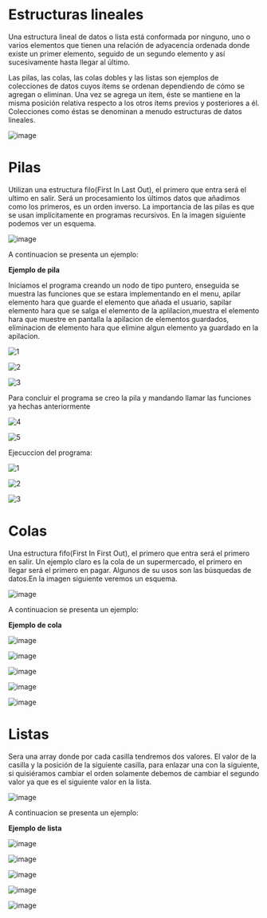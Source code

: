 # Estructuras lineales

Una estructura lineal de datos o lista está conformada por ninguno, uno o varios elementos que tienen una relación de adyacencia ordenada donde existe un primer elemento, seguido de un segundo elemento y así sucesivamente hasta llegar al último.

Las pilas, las colas, las colas dobles y las listas son ejemplos de colecciones de datos cuyos ítems se ordenan dependiendo de cómo se agregan o eliminan. Una vez se agrega un ítem, éste se mantiene en la misma posición relativa respecto a los otros ítems previos y posteriores a él. Colecciones como éstas se denominan a menudo estructuras de datos lineales.

![image](https://user-images.githubusercontent.com/71147346/97446830-7e00ca80-18f4-11eb-8224-e5a08cd9985e.png)

# Pilas
Utilizan una estructura filo(First In Last Out), el primero que entra será el ultimo en salir.
Será un procesamiento los últimos datos que añadimos como los primeros, es un orden inverso. La importancia de las pilas es que se usan implícitamente en programas recursivos. En la imagen siguiente podemos ver un esquema.

![image](https://user-images.githubusercontent.com/71147346/97447222-f36c9b00-18f4-11eb-80b7-c5a8f647eede.png)

A continuacion se presenta un ejemplo:

**Ejemplo de pila**

Iniciamos el programa creando un nodo de tipo puntero, enseguida se muestra las funciones que se estara implementando en el menu, apilar elemento hara que guarde el elemento que añada el usuario, sapilar elemento hara que se salga el elemento de la aplilacion,muestra el elemento hara que muestre en pantalla la apilacion de elementos guardados, eliminacion de elemento hara que elimine algun elemento ya guardado en la apilacion.

![1](https://user-images.githubusercontent.com/71147346/97511087-d0b9a100-194b-11eb-96d9-88d8923aefe8.JPG)

![2](https://user-images.githubusercontent.com/71147346/97511371-913f8480-194c-11eb-9534-20e2971d0022.JPG)

![3](https://user-images.githubusercontent.com/71147346/97511386-9ac8ec80-194c-11eb-98f6-6a7eb4df16a6.JPG)

Para concluir el programa se creo la pila y mandando llamar las funciones ya hechas anteriormente

![4](https://user-images.githubusercontent.com/71147346/97511469-c8159a80-194c-11eb-87b3-1187d9f5da83.JPG)

![5](https://user-images.githubusercontent.com/71147346/97511485-d06dd580-194c-11eb-8c09-5fb9a3ee8d76.JPG)

Ejecuccion del programa:

![1](https://user-images.githubusercontent.com/71147346/97511748-6dc90980-194d-11eb-95fe-37cd60de4cc1.JPG)

![2](https://user-images.githubusercontent.com/71147346/97511763-77527180-194d-11eb-9aa0-2fd3d75e60d4.JPG)

![3](https://user-images.githubusercontent.com/71147346/97511777-80434300-194d-11eb-8ef8-2554c46ae6a3.JPG)

# Colas
Una estructura fifo(First In First Out), el primero que entra será el primero en salir.
Un ejemplo claro es la cola de un supermercado, el primero en llegar será el primero en pagar. Algunos de su usos son las búsquedas de datos.En la imagen siguiente veremos un esquema.

![image](https://user-images.githubusercontent.com/71147346/97447242-f798b880-18f4-11eb-96d9-920c65203e49.png)

A continuacion se presenta un ejemplo:

**Ejemplo de cola**

![image](https://user-images.githubusercontent.com/71147346/97499475-85939400-1933-11eb-8bbc-a54327d73cbe.png)

![image](https://user-images.githubusercontent.com/71147346/97499506-93e1b000-1933-11eb-9390-41de772a037b.png)

![image](https://user-images.githubusercontent.com/71147346/97499530-9e9c4500-1933-11eb-8f48-5ecacae049a8.png)

![image](https://user-images.githubusercontent.com/71147346/97499542-a6f48000-1933-11eb-98d1-043f0b7be5af.png)

![image](https://user-images.githubusercontent.com/71147346/97499568-b247ab80-1933-11eb-95f6-b2b7030286ad.png)

# Listas
Sera una array donde por cada casilla tendremos dos valores.
El valor de la casilla y la posición de la siguiente casilla, para enlazar una con la siguiente, si quisiéramos cambiar el orden solamente debemos de cambiar el segundo valor ya que es el siguiente valor en la lista.

![image](https://user-images.githubusercontent.com/71147346/97447260-fcf60300-18f4-11eb-95f4-7ecb22fd78d0.png)

A continuacion se presenta un ejemplo:

**Ejemplo de lista**

![image](https://user-images.githubusercontent.com/71147346/97499649-d7d4b500-1933-11eb-971a-f3151ba8a6b7.png)

![image](https://user-images.githubusercontent.com/71147346/97499672-e15e1d00-1933-11eb-83cc-48987532bf7e.png)

![image](https://user-images.githubusercontent.com/71147346/97499692-ec18b200-1933-11eb-901d-3f70716a7ae4.png)

![image](https://user-images.githubusercontent.com/71147346/97499709-f76bdd80-1933-11eb-8724-5c70655a7835.png)

![image](https://user-images.githubusercontent.com/71147346/97499724-00f54580-1934-11eb-9980-0fbab33feebc.png)










